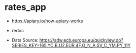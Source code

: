 # rates_app

 - https://apiary.io/how-apiary-works
 
 - redoc
 
- Data Source: 
https://sdw.ecb.europa.eu/quickview.do?SERIES_KEY=165.YC.B.U2.EUR.4F.G_N_A.SV_C_YM.PY_11Y